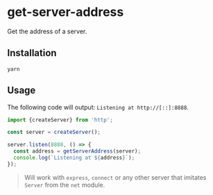 # get-server-address

Get the address of a server.

## Installation

```
yarn
```

## Usage

The following code will output: `Listening at http://[::]:8888`.

```js
import {createServer} from 'http';

const server = createServer();

server.listen(8888, () => {
  const address = getServerAddress(server);
  console.log(`Listening at ${address}`);
});

```

> Will work with `express`, `connect` or any other server that imitates `Server` from the `net` module.